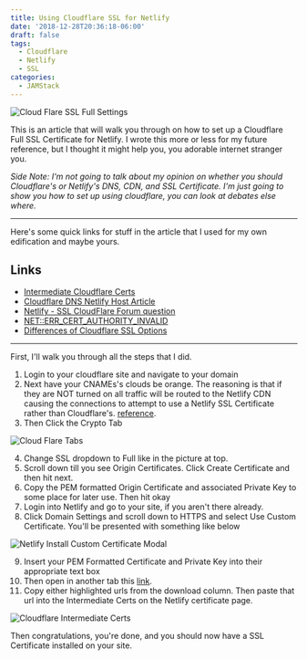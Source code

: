 ```yaml
---
title: Using Cloudflare SSL for Netlify
date: '2018-12-28T20:36:18-06:00'
draft: false
tags:
  - Cloudflare
  - Netlify
  - SSL
categories:
  - JAMStack
---
```

![Cloud Flare SSL Full Settings](/img/FullSettings.png#mid)

This is an article that will walk you through on how to set up a Cloudflare Full SSL Certificate for Netlify. I wrote this more or less for my future reference, but I thought it might help you, you adorable internet stranger you. 

_Side Note: I'm not going to talk about my opinion on whether you should Cloudflare's or Netlify's DNS, CDN, and SSL Certificate. I'm just going to show you how to set up using cloudflare, you can look at debates else where._

- - -

Here's some quick links for stuff in the article that I used for my own edification and maybe yours.

## Links

* [Intermediate Cloudflare Certs](https://support.cloudflare.com/hc/en-us/articles/115001186052-What-intermediates-and-roots-are-Cloudflare-issued-certs-signed-against-)
* [Cloudflare DNS Netlify Host Article](https://jaketrent.com/post/cloudflare-dns-netlify-host/)
* [Netlify - SSL CloudFlare Forum question](https://community.cloudflare.com/t/netlify-ssl/19749)
* [NET::ERR_CERT_AUTHORITY_INVALID](https://community.cloudflare.com/t/ssl-issue-net-err-cert-authority-invalid-works-on-one-domain-but-not-other/12641)
*  [Differences of Cloudflare SSL Options](https://support.cloudflare.com/hc/en-us/articles/200170416-What-do-the-SSL-options-Off-Flexible-SSL-Full-SSL-Full-SSL-Strict-mean-)

- - -

First, I'll walk you through all the steps that I did.

1. Login to your cloudflare site and navigate to your domain
2. Next have your CNAMEs's clouds be orange. The reasoning is that if they are NOT turned on all traffic will be routed to the Netlify CDN causing the connections to attempt to use a Netlify SSL Certificate rather than Cloudflare's. [reference](https://community.cloudflare.com/t/ssl-issue-net-err-cert-authority-invalid-works-on-one-domain-but-not-other/12641/2).
3. Then Click the Crypto Tab

![Cloud Flare Tabs](/img/cryptoline.png#mid)

4. Change SSL dropdown to Full like in the picture at top.
5. Scroll down till you see Origin Certificates. Click Create Certificate and then hit next.
6. Copy the PEM formatted Origin Certificate and associated Private Key to some place for later use. Then hit okay
7. Login into Netlify and go to your site, if you aren't there already.
8. Click Domain Settings and scroll down to HTTPS and select Use Custom Certificate. You'll be presented with something like below

![Netlify Install Custom Certificate Modal](/img/netlifyCert.png#mid)

9. Insert your PEM Formatted Certificate and Private Key into their appropriate text box
10. Then open in another tab this [link](https://support.cloudflare.com/hc/en-us/articles/115001186052-What-intermediates-and-roots-are-Cloudflare-issued-certs-signed-against-).
11. Copy either highlighted urls from the download column. Then paste that url into the Intermediate Certs on the Netlify certificate page.

![Cloudflare Intermediate Certs](/img/cloudflareintermediatecerts.png#mid)

Then congratulations, you're done, and you should now have a SSL Certificate installed on your site.
